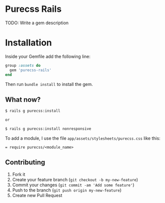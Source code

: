 # Purecss Rails

TODO: Write a gem description

# Installation


Inside your Gemfile add the following line:

```ruby
group :assets do
  gem 'purecss-rails'
end
```

Then run `bundle install` to install the gem.

## What now?

```bash
$ rails g purecss:install

or

$ rails g purecss:install nonresponsive
```
To add a module, I use the file  ```app/assets/stylesheets/purecss.css``` like this:

```
= require purecss/<module_name>
```


## Contributing

1. Fork it
2. Create your feature branch (`git checkout -b my-new-feature`)
3. Commit your changes (`git commit -am 'Add some feature'`)
4. Push to the branch (`git push origin my-new-feature`)
5. Create new Pull Request
